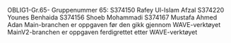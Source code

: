 OBLIG1-Gr.65-
Gruppenummer 65: S374150 Rafey Ul-Islam Afzal S374220 Younes Benhaida S374156 Shoeb Mohammadi S374167 Mustafa Ahmed Adan
Main-branchen er oppgaven før den gikk gjennom WAVE-verktøyet MainV2-branchen er oppgaven ferdigrettet etter WAVE-verktøyet
